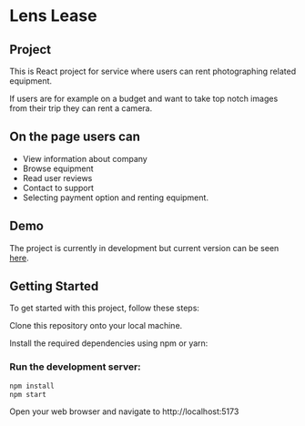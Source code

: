 
# Lens Lease

## Project
This is React project for service where users can rent photographing related equipment.

If users are for example on a budget and want to take top notch images from their trip they can rent a camera.

## On the page users can 
- View information about company
- Browse equipment
- Read user reviews
- Contact to support
- Selecting payment option and renting equipment.

## Demo
The project is currently in development but current version can be seen [here](https://lenslease.vercel.app/). 


## Getting Started
To get started with this project, follow these steps:

Clone this repository onto your local machine.

Install the required dependencies using npm or yarn:

### Run the development server:
```bash
npm install 
npm start
```
Open your web browser and navigate to http://localhost:5173


